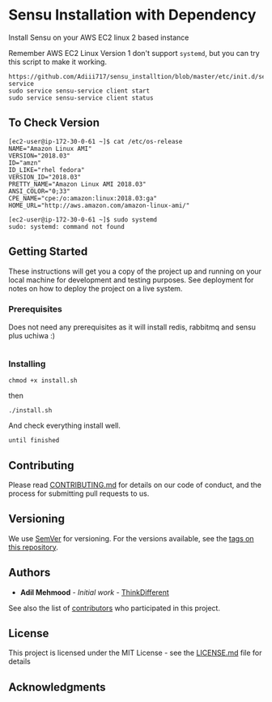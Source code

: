 # Sensu Installation with Dependency

Install Sensu on your AWS EC2 linux 2 based instance

Remember AWS EC2 Linux Version 1 don't support `systemd`, but you can try this script to make it working.

```vim /etc/init.d/sensu-service or place the below file 
https://github.com/Adiii717/sensu_installtion/blob/master/etc/init.d/sensu-service
sudo service sensu-service client start
sudo service sensu-service client status
```

## To Check Version
```
[ec2-user@ip-172-30-0-61 ~]$ cat /etc/os-release
NAME="Amazon Linux AMI"
VERSION="2018.03"
ID="amzn"
ID_LIKE="rhel fedora"
VERSION_ID="2018.03"
PRETTY_NAME="Amazon Linux AMI 2018.03"
ANSI_COLOR="0;33"
CPE_NAME="cpe:/o:amazon:linux:2018.03:ga"
HOME_URL="http://aws.amazon.com/amazon-linux-ami/"

[ec2-user@ip-172-30-0-61 ~]$ sudo systemd
sudo: systemd: command not found  
```

## Getting Started

These instructions will get you a copy of the project up and running on your local machine for development and testing purposes. See deployment for notes on how to deploy the project on a live system.

### Prerequisites

Does not need any prerequisites as it will install redis, rabbitmq and sensu plus uchiwa :)

```

```

### Installing
```
chmod +x install.sh
```
then

```
./install.sh
```

And check everything install well.

```
until finished
```



## Contributing

Please read [CONTRIBUTING.md](https://gist.github.com/PurpleBooth/b24679402957c63ec426) for details on our code of conduct, and the process for submitting pull requests to us.

## Versioning

We use [SemVer](http://semver.org/) for versioning. For the versions available, see the [tags on this repository](https://github.com/your/project/tags). 

## Authors

* **Adil Mehmood** - *Initial work* - [ThinkDifferent](https://github.com/Adiii717)

See also the list of [contributors](https://github.com/Adiii717/sensu_installtion/graphs/contributors) who participated in this project.

## License

This project is licensed under the MIT License - see the [LICENSE.md](LICENSE.md) file for details

## Acknowledgments




